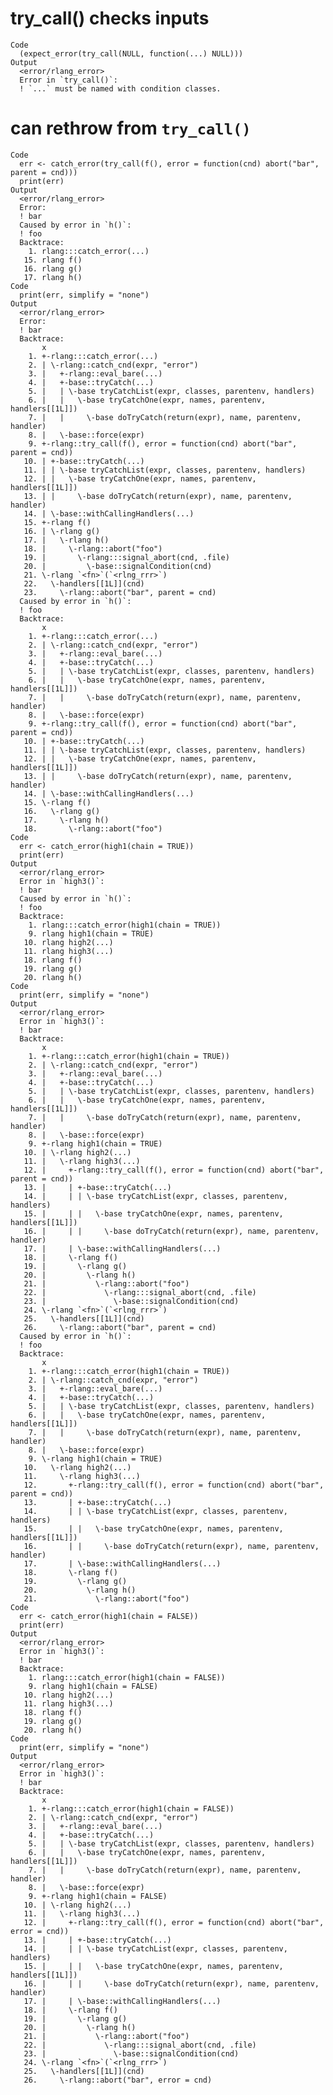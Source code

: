 # try_call() checks inputs

    Code
      (expect_error(try_call(NULL, function(...) NULL)))
    Output
      <error/rlang_error>
      Error in `try_call()`:
      ! `...` must be named with condition classes.

# can rethrow from `try_call()`

    Code
      err <- catch_error(try_call(f(), error = function(cnd) abort("bar", parent = cnd)))
      print(err)
    Output
      <error/rlang_error>
      Error:
      ! bar
      Caused by error in `h()`:
      ! foo
      Backtrace:
        1. rlang:::catch_error(...)
       15. rlang f()
       16. rlang g()
       17. rlang h()
    Code
      print(err, simplify = "none")
    Output
      <error/rlang_error>
      Error:
      ! bar
      Backtrace:
           x
        1. +-rlang:::catch_error(...)
        2. | \-rlang::catch_cnd(expr, "error")
        3. |   +-rlang::eval_bare(...)
        4. |   +-base::tryCatch(...)
        5. |   | \-base tryCatchList(expr, classes, parentenv, handlers)
        6. |   |   \-base tryCatchOne(expr, names, parentenv, handlers[[1L]])
        7. |   |     \-base doTryCatch(return(expr), name, parentenv, handler)
        8. |   \-base::force(expr)
        9. +-rlang::try_call(f(), error = function(cnd) abort("bar", parent = cnd))
       10. | +-base::tryCatch(...)
       11. | | \-base tryCatchList(expr, classes, parentenv, handlers)
       12. | |   \-base tryCatchOne(expr, names, parentenv, handlers[[1L]])
       13. | |     \-base doTryCatch(return(expr), name, parentenv, handler)
       14. | \-base::withCallingHandlers(...)
       15. +-rlang f()
       16. | \-rlang g()
       17. |   \-rlang h()
       18. |     \-rlang::abort("foo")
       19. |       \-rlang:::signal_abort(cnd, .file)
       20. |         \-base::signalCondition(cnd)
       21. \-rlang `<fn>`(`<rlng_rrr>`)
       22.   \-handlers[[1L]](cnd)
       23.     \-rlang::abort("bar", parent = cnd)
      Caused by error in `h()`:
      ! foo
      Backtrace:
           x
        1. +-rlang:::catch_error(...)
        2. | \-rlang::catch_cnd(expr, "error")
        3. |   +-rlang::eval_bare(...)
        4. |   +-base::tryCatch(...)
        5. |   | \-base tryCatchList(expr, classes, parentenv, handlers)
        6. |   |   \-base tryCatchOne(expr, names, parentenv, handlers[[1L]])
        7. |   |     \-base doTryCatch(return(expr), name, parentenv, handler)
        8. |   \-base::force(expr)
        9. +-rlang::try_call(f(), error = function(cnd) abort("bar", parent = cnd))
       10. | +-base::tryCatch(...)
       11. | | \-base tryCatchList(expr, classes, parentenv, handlers)
       12. | |   \-base tryCatchOne(expr, names, parentenv, handlers[[1L]])
       13. | |     \-base doTryCatch(return(expr), name, parentenv, handler)
       14. | \-base::withCallingHandlers(...)
       15. \-rlang f()
       16.   \-rlang g()
       17.     \-rlang h()
       18.       \-rlang::abort("foo")
    Code
      err <- catch_error(high1(chain = TRUE))
      print(err)
    Output
      <error/rlang_error>
      Error in `high3()`:
      ! bar
      Caused by error in `h()`:
      ! foo
      Backtrace:
        1. rlang:::catch_error(high1(chain = TRUE))
        9. rlang high1(chain = TRUE)
       10. rlang high2(...)
       11. rlang high3(...)
       18. rlang f()
       19. rlang g()
       20. rlang h()
    Code
      print(err, simplify = "none")
    Output
      <error/rlang_error>
      Error in `high3()`:
      ! bar
      Backtrace:
           x
        1. +-rlang:::catch_error(high1(chain = TRUE))
        2. | \-rlang::catch_cnd(expr, "error")
        3. |   +-rlang::eval_bare(...)
        4. |   +-base::tryCatch(...)
        5. |   | \-base tryCatchList(expr, classes, parentenv, handlers)
        6. |   |   \-base tryCatchOne(expr, names, parentenv, handlers[[1L]])
        7. |   |     \-base doTryCatch(return(expr), name, parentenv, handler)
        8. |   \-base::force(expr)
        9. +-rlang high1(chain = TRUE)
       10. | \-rlang high2(...)
       11. |   \-rlang high3(...)
       12. |     +-rlang::try_call(f(), error = function(cnd) abort("bar", parent = cnd))
       13. |     | +-base::tryCatch(...)
       14. |     | | \-base tryCatchList(expr, classes, parentenv, handlers)
       15. |     | |   \-base tryCatchOne(expr, names, parentenv, handlers[[1L]])
       16. |     | |     \-base doTryCatch(return(expr), name, parentenv, handler)
       17. |     | \-base::withCallingHandlers(...)
       18. |     \-rlang f()
       19. |       \-rlang g()
       20. |         \-rlang h()
       21. |           \-rlang::abort("foo")
       22. |             \-rlang:::signal_abort(cnd, .file)
       23. |               \-base::signalCondition(cnd)
       24. \-rlang `<fn>`(`<rlng_rrr>`)
       25.   \-handlers[[1L]](cnd)
       26.     \-rlang::abort("bar", parent = cnd)
      Caused by error in `h()`:
      ! foo
      Backtrace:
           x
        1. +-rlang:::catch_error(high1(chain = TRUE))
        2. | \-rlang::catch_cnd(expr, "error")
        3. |   +-rlang::eval_bare(...)
        4. |   +-base::tryCatch(...)
        5. |   | \-base tryCatchList(expr, classes, parentenv, handlers)
        6. |   |   \-base tryCatchOne(expr, names, parentenv, handlers[[1L]])
        7. |   |     \-base doTryCatch(return(expr), name, parentenv, handler)
        8. |   \-base::force(expr)
        9. \-rlang high1(chain = TRUE)
       10.   \-rlang high2(...)
       11.     \-rlang high3(...)
       12.       +-rlang::try_call(f(), error = function(cnd) abort("bar", parent = cnd))
       13.       | +-base::tryCatch(...)
       14.       | | \-base tryCatchList(expr, classes, parentenv, handlers)
       15.       | |   \-base tryCatchOne(expr, names, parentenv, handlers[[1L]])
       16.       | |     \-base doTryCatch(return(expr), name, parentenv, handler)
       17.       | \-base::withCallingHandlers(...)
       18.       \-rlang f()
       19.         \-rlang g()
       20.           \-rlang h()
       21.             \-rlang::abort("foo")
    Code
      err <- catch_error(high1(chain = FALSE))
      print(err)
    Output
      <error/rlang_error>
      Error in `high3()`:
      ! bar
      Backtrace:
        1. rlang:::catch_error(high1(chain = FALSE))
        9. rlang high1(chain = FALSE)
       10. rlang high2(...)
       11. rlang high3(...)
       18. rlang f()
       19. rlang g()
       20. rlang h()
    Code
      print(err, simplify = "none")
    Output
      <error/rlang_error>
      Error in `high3()`:
      ! bar
      Backtrace:
           x
        1. +-rlang:::catch_error(high1(chain = FALSE))
        2. | \-rlang::catch_cnd(expr, "error")
        3. |   +-rlang::eval_bare(...)
        4. |   +-base::tryCatch(...)
        5. |   | \-base tryCatchList(expr, classes, parentenv, handlers)
        6. |   |   \-base tryCatchOne(expr, names, parentenv, handlers[[1L]])
        7. |   |     \-base doTryCatch(return(expr), name, parentenv, handler)
        8. |   \-base::force(expr)
        9. +-rlang high1(chain = FALSE)
       10. | \-rlang high2(...)
       11. |   \-rlang high3(...)
       12. |     +-rlang::try_call(f(), error = function(cnd) abort("bar", error = cnd))
       13. |     | +-base::tryCatch(...)
       14. |     | | \-base tryCatchList(expr, classes, parentenv, handlers)
       15. |     | |   \-base tryCatchOne(expr, names, parentenv, handlers[[1L]])
       16. |     | |     \-base doTryCatch(return(expr), name, parentenv, handler)
       17. |     | \-base::withCallingHandlers(...)
       18. |     \-rlang f()
       19. |       \-rlang g()
       20. |         \-rlang h()
       21. |           \-rlang::abort("foo")
       22. |             \-rlang:::signal_abort(cnd, .file)
       23. |               \-base::signalCondition(cnd)
       24. \-rlang `<fn>`(`<rlng_rrr>`)
       25.   \-handlers[[1L]](cnd)
       26.     \-rlang::abort("bar", error = cnd)


